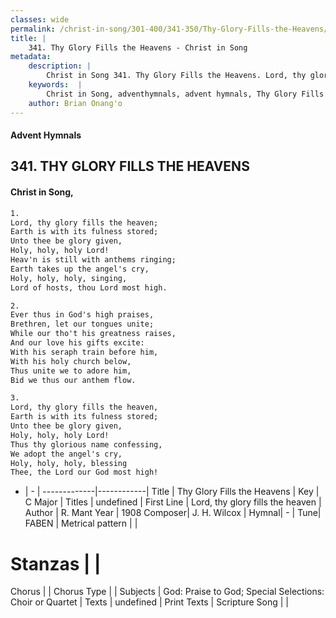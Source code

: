 ```yaml
---
classes: wide
permalink: /christ-in-song/301-400/341-350/Thy-Glory-Fills-the-Heavens/
title: |
    341. Thy Glory Fills the Heavens - Christ in Song
metadata:
    description: |
        Christ in Song 341. Thy Glory Fills the Heavens. Lord, thy glory fills the heaven; Earth is with its fulness stored; Unto thee be glory given, Holy, holy, holy Lord! Heav'n is still with anthems ringing; Earth takes up the angel's cry, Holy, holy, holy, singing, Lord of hosts, thou Lord most high.
    keywords:  |
        Christ in Song, adventhymnals, advent hymnals, Thy Glory Fills the Heavens, Lord, thy glory fills the heaven. 
    author: Brian Onang'o
---
```


#### Advent Hymnals
## 341. THY GLORY FILLS THE HEAVENS
####  Christ in Song,

```txt
1.
Lord, thy glory fills the heaven;
Earth is with its fulness stored;
Unto thee be glory given,
Holy, holy, holy Lord!
Heav'n is still with anthems ringing;
Earth takes up the angel's cry,
Holy, holy, holy, singing,
Lord of hosts, thou Lord most high.

2.
Ever thus in God's high praises,
Brethren, let our tongues unite;
While our tho't his greatness raises,
And our love his gifts excite:
With his seraph train before him,
With his holy church below,
Thus unite we to adore him,
Bid we thus our anthem flow.

3.
Lord, thy glory fills the heaven,
Earth is with its fulness stored;
Unto thee be glory given,
Holy, holy, holy Lord!
Thus thy glorious name confessing,
We adopt the angel's cry,
Holy, holy, holy, blessing 
Thee, the Lord our God most high!

```

- |   -  |
-------------|------------|
Title | Thy Glory Fills the Heavens |
Key | C Major |
Titles | undefined |
First Line | Lord, thy glory fills the heaven |
Author | R. Mant
Year | 1908
Composer| J. H. Wilcox |
Hymnal|  - |
Tune| FABEN |
Metrical pattern | |
# Stanzas |  |
Chorus |  |
Chorus Type |  |
Subjects | God: Praise to God; Special Selections: Choir or Quartet |
Texts | undefined |
Print Texts | 
Scripture Song |  |
    

